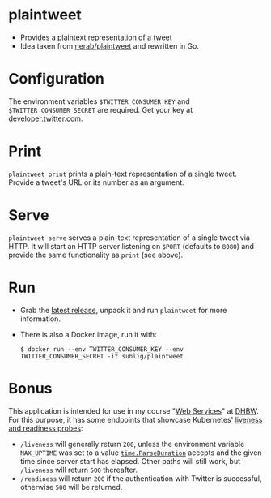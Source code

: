 # plaintweet

* Provides a plaintext representation of a tweet
* Idea taken from [nerab/plaintweet](https://github.com/nerab/plaintweet) and rewritten in Go.

# Configuration

The environment variables `$TWITTER_CONSUMER_KEY` and `$TWITTER_CONSUMER_SECRET` are required. Get your key at [developer.twitter.com](https://developer.twitter.com/).

# Print

`plaintweet print` prints a plain-text representation of a single tweet. Provide a tweet's URL or its number as an argument.

# Serve

`plaintweet serve` serves a plain-text representation of a single tweet via HTTP. It will start an HTTP server listening on `$PORT` (defaults to `8080`) and provide the same functionality as `print` (see above).

# Run

* Grab the [latest release](https://github.com/suhlig/plaintweet/releases/latest), unpack it and run `plaintweet` for more information.
* There is also a Docker image, run it with:

  ```command
  $ docker run --env TWITTER_CONSUMER_KEY --env TWITTER_CONSUMER_SECRET -it suhlig/plaintweet
  ```

# Bonus

This application is intended for use in my course "[Web Services](https://ws.uhlig.it/)" at [DHBW](https://www.ravensburg.dhbw.de/studienangebot/bachelor-studiengaenge/informatik). For this purpose, it has some endpoints that showcase Kubernetes' [liveness and readiness probes](https://kubernetes.io/docs/tasks/configure-pod-container/configure-liveness-readiness-startup-probes/):

* `/liveness` will generally return `200`, unless the environment variable `MAX_UPTIME` was set to a value [`time.ParseDuration`](https://pkg.go.dev/time#ParseDuration) accepts and the given time since server start has elapsed. Other paths will still work, but `/liveness` will return `500` thereafter.
* `/readiness` will return `200` if the authentication with Twitter is successful, otherwise `500` will be returned.
